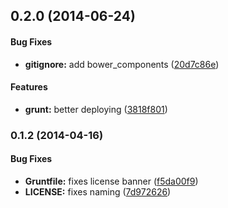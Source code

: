 <a name="0.2.0"></a>
## 0.2.0 (2014-06-24)


#### Bug Fixes

* **gitignore:** add bower_components ([20d7c86e](https://github.com/sofa/sofa-q-service/commit/20d7c86e0b298594d698de90e127028352933537))


#### Features

* **grunt:** better deploying ([3818f801](https://github.com/sofa/sofa-q-service/commit/3818f80132913ab6c1572daace58d0fd1433fcdd))


<a name="0.1.2"></a>
### 0.1.2 (2014-04-16)


#### Bug Fixes

* **Gruntfile:** fixes license banner ([f5da00f9](https://github.com/sofa/sofa-q-service/commit/f5da00f95ff665cac6a3b636308865e554ed50f7))
* **LICENSE:** fixes naming ([7d972626](https://github.com/sofa/sofa-q-service/commit/7d9726268c621714d86ec42dbe6f1870066bf07e))

